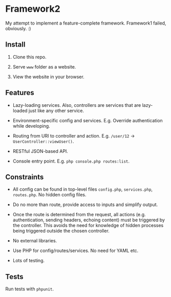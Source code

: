 # Framework2

My attempt to implement a feature-complete framework. Framework1 failed, obviously. :)

## Install

1) Clone this repo.

2) Serve `www` folder as a website.

3) View the website in your browser.

## Features

* Lazy-loading services. Also, controllers are services that are lazy-loaded just like any other service.

* Environment-specific config and services. E.g. Override authentication while developing.

* Routing from URI to controller and action. E.g. `/user/12` -> `UserController::viewUser()`.

* RESTful JSON-based API.

* Console entry point. E.g. `php console.php routes:list`.

## Constraints

* All config can be found in top-level files `config.php`, `services.php`, `routes.php`. No hidden config files.

* Do no more than route, provide access to inputs and simplify output.

* Once the route is determined from the request, all actions (e.g. authentication, sending headers, echoing content) must be triggered by the controller. This avoids the need for knowledge of hidden processes being triggered outside the chosen controller.

* No external libraries.

* Use PHP for config/routes/services. No need for YAML etc.

* Lots of testing.

## Tests

Run tests with `phpunit`.